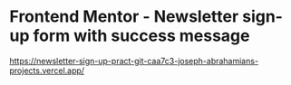 # Frontend Mentor - Newsletter sign-up form with success message

https://newsletter-sign-up-pract-git-caa7c3-joseph-abrahamians-projects.vercel.app/

